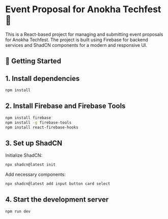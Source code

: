 # Event Proposal for Anokha Techfest 🌟
This is a React-based project for managing and submitting event proposals for Anokha Techfest. The project is built using Firebase for backend services and ShadCN components for a modern and responsive UI.

## 🚀 Getting Started

## 1. Install dependencies

```sh
npm install
```

## 2. Install Firebase and Firebase Tools

```sh
npm install firebase
npm install -g firebase-tools
npm install react-firebase-hooks
```
## 3. Set up ShadCN
Initialize ShadCN:
```sh
npx shadcn@latest init
```

Add necessary components:
```sh
npx shadcn@latest add input button card select
```


## 4. Start the development server
```sh
npm run dev
```
